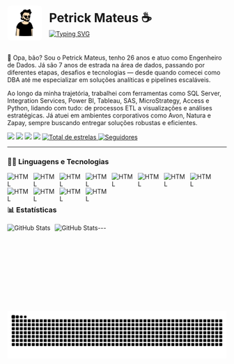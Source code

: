 <div style="display: flex; align-items: center; gap: 16px;">
  <img 
    alt="Petrick" 
    title="Pet" 
    src="eudesenho.png" 
    style="width: 80px; height: auto; border-radius: 8px; display: block;"
  />
  <div style="display: flex; flex-direction: column;">
    <h1 style="margin: 0;">Petrick Mateus ☕️</h1>
    <a href="https://git.io/typing-svg">
      <img 
        src="https://readme-typing-svg.demolab.com?font=major+mono+display&pause=1000&color=8BAFEE&background=FFFFFF00&width=435&lines=Engenheiro+de+Dados+%F0%9F%8E%B2" 
        alt="Typing SVG" 
        style="max-width: 100%; height: auto;"
      />
    </a>
  </div>
</div>

<br>
<p>👋 Opa, bão? Sou o Petrick Mateus, tenho 26 anos e atuo como Engenheiro de Dados. Já são 7 anos de estrada na área de dados, passando por diferentes etapas, desafios e tecnologias — desde quando comecei como DBA até me especializar em soluções analíticas e pipelines escaláveis.</p>

<p>Ao longo da minha trajetória, trabalhei com ferramentas como SQL Server, Integration Services, Power BI, Tableau, SAS, MicroStrategy, Access e Python, lidando com tudo: de processos ETL a visualizações e análises estratégicas. Já atuei em ambientes corporativos como Avon, Natura e Zapay, sempre buscando entregar soluções robustas e eficientes.</p>

<div> 
    <a href="https://www.youtube.com/@petrickmateus" target="_blank"><img src="https://img.shields.io/badge/YouTube-FF0000?style=for-the-badge&logo=youtube&logoColor=white" target="_blank"></a>
    <a href="https://www.instagram.com/petrickmarques/" target="_blank"><img src="https://img.shields.io/badge/-Instagram-%23E4405F?style=for-the-badge&logo=instagram&logoColor=white" target="_blank"></a>
    <!--<a href="https://www.twitch.tv/" target="_blank"><img src="https://img.shields.io/badge/Twitch-9146FF?style=for-the-badge&logo=twitch&logoColor=white" target="_blank"></a>
    <a href="https://discord.gg/" target="_blank"><img src="https://img.shields.io/badge/Discord-7289DA?style=for-the-badge&logo=discord&logoColor=white" target="_blank"></a>-->
    <a href = "mailto:petrickmateus93@gmail.com"><img src="https://img.shields.io/badge/-Gmail-%23333?style=for-the-badge&logo=gmail&logoColor=white" target="_blank"></a>
    <a href="https://www.linkedin.com/in/petrick-mateus-64120a158" target="_blank"><img src="https://img.shields.io/badge/-LinkedIn-%230077B5?style=for-the-badge&logo=linkedin&logoColor=white" target="_blank"></a> 
    <a href="https://github.com/petrickmatheus?tab=repositories&sort=stargazers"> <img alt="Total de estrelas"     title="Total de estrelas GitHub" src="https://custom-icon-badges.demolab.com/github/stars/petrickmatheus?color=55960c&style=for-the-badge&labelColor=488207&logo=star&label=estrelas"/>
    <a href="https://github.com/petrickmatheus?tab=followers" target="_blank"><img alt="Seguidores" title="Me siga no GitHub" src="https://custom-icon-badges.demolab.com/github/followers/petrickmatheus?color=236ad3&labelColor=1155ba&style=for-the-badge&logo=github&label=Seguidores&logoColor=white" target="_blank"></a> 
  
</div>

---

### 🧑‍💻 Linguagens e Tecnologias

<img 
    align="left" 
    alt="HTML"
    title="HTML" 
    width="50px" 
    style="padding-right: 10px;" 
    src="https://cdn.jsdelivr.net/gh/devicons/devicon@latest/icons/python/python-original.svg" 
/>

<img 
    align="left" 
    alt="HTML"
    title="HTML" 
    width="50px" 
    style="padding-right: 10px;" 
    src="https://cdn.jsdelivr.net/gh/devicons/devicon@latest/icons/apachespark/apachespark-original.svg" 
/>

<img 
    align="left" 
    alt="HTML"
    title="HTML" 
    width="50px" 
    style="padding-right: 10px;" 
    src="https://cdn.jsdelivr.net/gh/devicons/devicon@latest/icons/postgresql/postgresql-original.svg" 
/>

<img 
    align="left" 
    alt="HTML"
    title="HTML" 
    width="50px" 
    style="padding-right: 10px;" 
    src="https://cdn.jsdelivr.net/gh/devicons/devicon@latest/icons/microsoftsqlserver/microsoftsqlserver-original.svg" 
/>

<img 
    align="left" 
    alt="HTML"
    title="HTML" 
    width="50px" 
    style="padding-right: 10px;" 
    src="https://cdn.jsdelivr.net/gh/devicons/devicon@latest/icons/amazonwebservices/amazonwebservices-original-wordmark.svg" 
/>

<img 
    align="left" 
    alt="HTML"
    title="HTML" 
    width="50px" 
    style="padding-right: 10px;" 
    src="https://cdn.jsdelivr.net/gh/devicons/devicon@latest/icons/googlecloud/googlecloud-original.svg" 
/>

<img 
    align="left" 
    alt="HTML"
    title="HTML" 
    width="50px" 
    style="padding-right: 10px;" 
    src="https://cdn.jsdelivr.net/gh/devicons/devicon@latest/icons/apacheairflow/apacheairflow-original.svg" 
/>

<img 
    align="left" 
    alt="HTML"
    title="HTML" 
    width="50px" 
    style="padding-right: 10px;" 
    src="https://cdn.jsdelivr.net/gh/devicons/devicon@latest/icons/linux/linux-original.svg" 
/>

<img 
    align="left" 
    alt="HTML"
    title="HTML" 
    width="50px" 
    style="padding-right: 10px;" 
    src="https://cdn.jsdelivr.net/gh/devicons/devicon@latest/icons/datadog/datadog-original.svg" 
/>

<img 
    align="left" 
    alt="HTML"
    title="HTML" 
    width="50px" 
    style="padding-right: 10px;" 
    src="https://cdn.jsdelivr.net/gh/devicons/devicon@latest/icons/git/git-original.svg" 
/>

<img 
    align="left" 
    alt="HTML"
    title="HTML" 
    width="50px" 
    style="padding-right: 10px;" 
    src="https://cdn.simpleicons.org/snowflake/00B5E2" 
/>

<img 
    align="left" 
    alt="HTML"
    title="HTML" 
    width="50px" 
    style="padding-right: 10px;" 
    src="https://cdn.simpleicons.org/databricks/E36209" 
/>
<br/>
<br/>
<br/>

### 📊 Estatísticas

<p>
  <img 
    align="left" 
    alt="GitHub Stats" 
    height="200" 
    style="padding-right: 10px;" 
    src="https://github-readme-stats.vercel.app/api?username=petrickmatheus&show_icons=true&theme=dracula&include_all_commits=true&locale=pt-br" 
  />

<img 
      align="left" 
      alt="GitHub Stats" 
      height="200" 
      src="https://github-readme-stats.vercel.app/api/top-langs/?username=petrickmatheus&theme=dracula&layout=compact&custom_title=Tecnologias&langs_count=9" 
  />
</p>
---
<br/>

<picture align="center">
  <source media="(prefers-color-scheme: dark)" srcset="https://raw.githubusercontent.com/petrickmatheus/petrickmatheus/output/github-contribution-grid-snake-dark.svg">
  <source media="(prefers-color-scheme: light)" srcset="https://raw.githubusercontent.com/petrickmatheus/petrickmatheus/output/github-contribution-grid-snake-dark.svg">
  <img align="center" alt="github contribution grid snake animation" src="https://raw.githubusercontent.com/petrickmatheus/petrickmatheus/output/github-contribution-grid-snake.svg">
</picture>